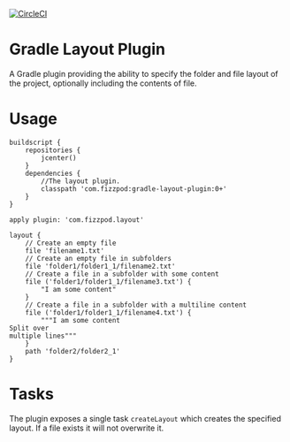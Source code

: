 [![CircleCI](https://circleci.com/gh/boxheed/gradle-layout-plugin/tree/master.svg?style=shield)](https://circleci.com/gh/boxheed/gradle-layout-plugin/tree/master)

# Gradle Layout Plugin

A Gradle plugin providing the ability to specify the folder and file layout of the project, optionally including the contents of file.

# Usage

```
buildscript {
    repositories {
        jcenter()
    }
    dependencies {
        //The layout plugin.
        classpath 'com.fizzpod:gradle-layout-plugin:0+'
    }
}

apply plugin: 'com.fizzpod.layout'

layout {
    // Create an empty file
    file 'filename1.txt'
    // Create an empty file in subfolders
    file 'folder1/folder1_1/filename2.txt'
    // Create a file in a subfolder with some content
    file ('folder1/folder1_1/filename3.txt') {
        "I am some content"
    }
    // Create a file in a subfolder with a multiline content
    file ('folder1/folder1_1/filename4.txt') {
        """I am some content
Split over
multiple lines"""
    }
    path 'folder2/folder2_1'
}

```

# Tasks

The plugin exposes a single task `createLayout` which creates the specified layout. If a file exists it will not overwrite it.
